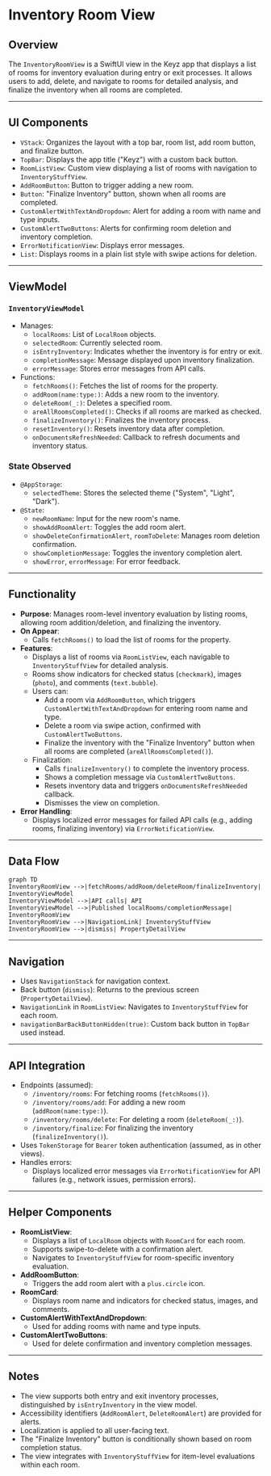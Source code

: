 # Inventory Room View

## Overview

The `InventoryRoomView` is a SwiftUI view in the Keyz app that displays a list of rooms for inventory evaluation during entry or exit processes. It allows users to add, delete, and navigate to rooms for detailed analysis, and finalize the inventory when all rooms are completed.

---

## UI Components

* `VStack`: Organizes the layout with a top bar, room list, add room button, and finalize button.
* `TopBar`: Displays the app title ("Keyz") with a custom back button.
* `RoomListView`: Custom view displaying a list of rooms with navigation to `InventoryStuffView`.
* `AddRoomButton`: Button to trigger adding a new room.
* `Button`: "Finalize Inventory" button, shown when all rooms are completed.
* `CustomAlertWithTextAndDropdown`: Alert for adding a room with name and type inputs.
* `CustomAlertTwoButtons`: Alerts for confirming room deletion and inventory completion.
* `ErrorNotificationView`: Displays error messages.
* `List`: Displays rooms in a plain list style with swipe actions for deletion.

---

## ViewModel

### `InventoryViewModel`
* Manages:
  * `localRooms`: List of `LocalRoom` objects.
  * `selectedRoom`: Currently selected room.
  * `isEntryInventory`: Indicates whether the inventory is for entry or exit.
  * `completionMessage`: Message displayed upon inventory finalization.
  * `errorMessage`: Stores error messages from API calls.
* Functions:
  * `fetchRooms()`: Fetches the list of rooms for the property.
  * `addRoom(name:type:)`: Adds a new room to the inventory.
  * `deleteRoom(_:)`: Deletes a specified room.
  * `areAllRoomsCompleted()`: Checks if all rooms are marked as checked.
  * `finalizeInventory()`: Finalizes the inventory process.
  * `resetInventory()`: Resets inventory data after completion.
  * `onDocumentsRefreshNeeded`: Callback to refresh documents and inventory status.

### State Observed
* `@AppStorage`:
  * `selectedTheme`: Stores the selected theme ("System", "Light", "Dark").
* `@State`:
  * `newRoomName`: Input for the new room's name.
  * `showAddRoomAlert`: Toggles the add room alert.
  * `showDeleteConfirmationAlert`, `roomToDelete`: Manages room deletion confirmation.
  * `showCompletionMessage`: Toggles the inventory completion alert.
  * `showError`, `errorMessage`: For error feedback.

---

## Functionality

* **Purpose**: Manages room-level inventory evaluation by listing rooms, allowing room addition/deletion, and finalizing the inventory.
* **On Appear**:
  * Calls `fetchRooms()` to load the list of rooms for the property.
* **Features**:
  * Displays a list of rooms via `RoomListView`, each navigable to `InventoryStuffView` for detailed analysis.
  * Rooms show indicators for checked status (`checkmark`), images (`photo`), and comments (`text.bubble`).
  * Users can:
    * Add a room via `AddRoomButton`, which triggers `CustomAlertWithTextAndDropdown` for entering room name and type.
    * Delete a room via swipe action, confirmed with `CustomAlertTwoButtons`.
    * Finalize the inventory with the "Finalize Inventory" button when all rooms are completed (`areAllRoomsCompleted()`).
  * Finalization:
    * Calls `finalizeInventory()` to complete the inventory process.
    * Shows a completion message via `CustomAlertTwoButtons`.
    * Resets inventory data and triggers `onDocumentsRefreshNeeded` callback.
    * Dismisses the view on completion.
* **Error Handling**:
  * Displays localized error messages for failed API calls (e.g., adding rooms, finalizing inventory) via `ErrorNotificationView`.

---

## Data Flow

```mermaid
graph TD
InventoryRoomView -->|fetchRooms/addRoom/deleteRoom/finalizeInventory| InventoryViewModel
InventoryViewModel -->|API calls| API
InventoryViewModel -->|Published localRooms/completionMessage| InventoryRoomView
InventoryRoomView -->|NavigationLink| InventoryStuffView
InventoryRoomView -->|dismiss| PropertyDetailView
```

---

## Navigation

* Uses `NavigationStack` for navigation context.
* Back button (`dismiss`): Returns to the previous screen (`PropertyDetailView`).
* `NavigationLink` in `RoomListView`: Navigates to `InventoryStuffView` for each room.
* `navigationBarBackButtonHidden(true)`: Custom back button in `TopBar` used instead.

---

## API Integration

* Endpoints (assumed):
  * `/inventory/rooms`: For fetching rooms (`fetchRooms()`).
  * `/inventory/rooms/add`: For adding a new room (`addRoom(name:type:)`).
  * `/inventory/rooms/delete`: For deleting a room (`deleteRoom(_:)`).
  * `/inventory/finalize`: For finalizing the inventory (`finalizeInventory()`).
* Uses `TokenStorage` for `Bearer` token authentication (assumed, as in other views).
* Handles errors:
  * Displays localized error messages via `ErrorNotificationView` for API failures (e.g., network issues, permission errors).

---

## Helper Components

* **RoomListView**:
  * Displays a list of `LocalRoom` objects with `RoomCard` for each room.
  * Supports swipe-to-delete with a confirmation alert.
  * Navigates to `InventoryStuffView` for room-specific inventory evaluation.
* **AddRoomButton**:
  * Triggers the add room alert with a `plus.circle` icon.
* **RoomCard**:
  * Displays room name and indicators for checked status, images, and comments.
* **CustomAlertWithTextAndDropdown**:
  * Used for adding rooms with name and type inputs.
* **CustomAlertTwoButtons**:
  * Used for delete confirmation and inventory completion messages.

---

## Notes

* The view supports both entry and exit inventory processes, distinguished by `isEntryInventory` in the view model.
* Accessibility identifiers (`AddRoomAlert`, `DeleteRoomAlert`) are provided for alerts.
* Localization is applied to all user-facing text.
* The "Finalize Inventory" button is conditionally shown based on room completion status.
* The view integrates with `InventoryStuffView` for item-level evaluations within each room.

